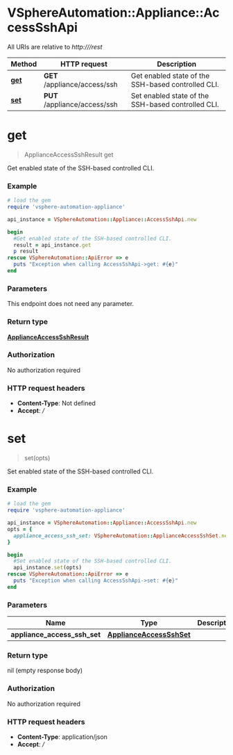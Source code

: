 # VSphereAutomation::Appliance::AccessSshApi

All URIs are relative to *http:///rest*

Method | HTTP request | Description
------------- | ------------- | -------------
[**get**](AccessSshApi.md#get) | **GET** /appliance/access/ssh | Get enabled state of the SSH-based controlled CLI.
[**set**](AccessSshApi.md#set) | **PUT** /appliance/access/ssh | Set enabled state of the SSH-based controlled CLI.


# **get**
> ApplianceAccessSshResult get

Get enabled state of the SSH-based controlled CLI.

### Example
```ruby
# load the gem
require 'vsphere-automation-appliance'

api_instance = VSphereAutomation::Appliance::AccessSshApi.new

begin
  #Get enabled state of the SSH-based controlled CLI.
  result = api_instance.get
  p result
rescue VSphereAutomation::ApiError => e
  puts "Exception when calling AccessSshApi->get: #{e}"
end
```

### Parameters
This endpoint does not need any parameter.

### Return type

[**ApplianceAccessSshResult**](ApplianceAccessSshResult.md)

### Authorization

No authorization required

### HTTP request headers

 - **Content-Type**: Not defined
 - **Accept**: */*



# **set**
> set(opts)

Set enabled state of the SSH-based controlled CLI.

### Example
```ruby
# load the gem
require 'vsphere-automation-appliance'

api_instance = VSphereAutomation::Appliance::AccessSshApi.new
opts = {
  appliance_access_ssh_set: VSphereAutomation::ApplianceAccessSshSet.new # ApplianceAccessSshSet | 
}

begin
  #Set enabled state of the SSH-based controlled CLI.
  api_instance.set(opts)
rescue VSphereAutomation::ApiError => e
  puts "Exception when calling AccessSshApi->set: #{e}"
end
```

### Parameters

Name | Type | Description  | Notes
------------- | ------------- | ------------- | -------------
 **appliance_access_ssh_set** | [**ApplianceAccessSshSet**](ApplianceAccessSshSet.md)|  | [optional] 

### Return type

nil (empty response body)

### Authorization

No authorization required

### HTTP request headers

 - **Content-Type**: application/json
 - **Accept**: */*



